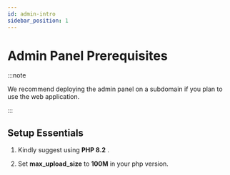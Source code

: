 ```yaml
---
id: admin-intro
sidebar_position: 1
---
```


# Admin Panel Prerequisites

:::note

We recommend deploying the admin panel on a subdomain if you plan to use the web application.

:::


## Setup Essentials

1. Kindly suggest using **PHP 8.2** .

2. Set **max_upload_size** to **100M** in your php version.